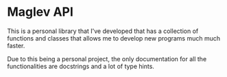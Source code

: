 # Maglev API

This is a personal library that I've developed that has a collection of functions and classes that allows me to develop new programs much much faster.

Due to this being a personal project, the only documentation for all the functionalities are docstrings and a lot of type hints.


